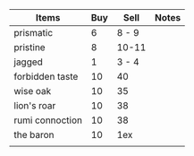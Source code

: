Items | Buy | Sell | Notes
--- | --- | --- | ---
prismatic | 6 | 8 - 9
pristine | 8 | 10-11
jagged | 1 | 3 - 4
forbidden taste | 10 | 40
wise oak | 10 | 35
lion's roar | 10 | 38
rumi connoction | 10 | 38
the baron | 10 | 1ex
||


